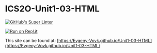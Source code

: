 # ICS2O-Unit1-03-HTML

[![GitHub's Super Linter](https://github.com/Evgeny-Vovk/ICS2O-Unit1-03-HTML/workflows/GitHub's%20Super%20Linter/badge.svg)](https://github.com/Evgeny-Vovk/ICS2O-Unit1-03-HTML/actions)



[![Run on Repl.it](https://repl.it/badge/github/Evgeny-Vovk/ICS2O-Unit1-03-HTML)](https://repl.it/github/Evgeny-Vovk/ICS2O-Unit1-03-HTML)

This site can be found at: [https://Evgeny-Vovk.github.io/Unit1-03-HTML](https://Evgeny-Vovk.github.io/Unit1-03-HTML)

